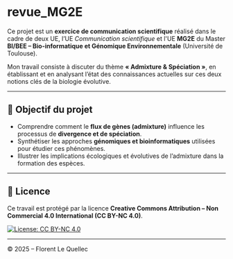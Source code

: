 # revue_MG2E

Ce projet est un **exercice de communication scientifique** réalisé dans le cadre de deux UE, l’UE *Communication scientifique* et l'UE **MG2E** du Master **BI/BEE – Bio-informatique et Génomique Environnementale** (Université de Toulouse).

Mon travail consiste à discuter du thème **« Admixture & Spéciation »**, en établissant et en analysant l’état des connaissances actuelles sur ces deux notions clés de la biologie évolutive.

---

## 🧬 Objectif du projet

- Comprendre comment le **flux de gènes (admixture)** influence les processus de **divergence et de spéciation**.
- Synthétiser les approches **génomiques et bioinformatiques** utilisées pour étudier ces phénomènes.
- Illustrer les implications écologiques et évolutives de l’admixture dans la formation des espèces.

---

## 📄 Licence

Ce travail est protégé par la licence **Creative Commons Attribution – Non Commercial 4.0 International (CC BY-NC 4.0)**.

[![License: CC BY-NC 4.0](https://licensebuttons.net/l/by-nc/4.0/80x15.png)](https://creativecommons.org/licenses/by-nc/4.0/)

---

© 2025 – Florent Le Quellec
